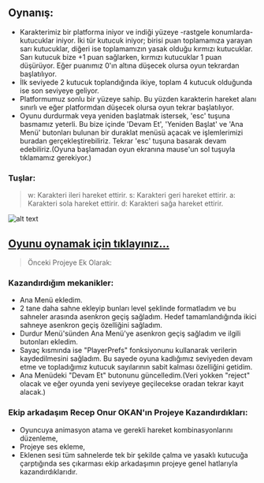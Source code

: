 ## Oynanış:

- Karakterimiz bir platforma iniyor ve indiği yüzeye -rastgele konumlarda- kutucuklar iniyor. İki tür kutucuk iniyor; birisi puan toplamamıza yarayan sarı kutucuklar,
 diğeri ise toplamamızın yasak olduğu kırmızı kutucuklar. Sarı kutucuk bize +1 puan sağlarken, kırmızı kutucuklar 1 puan düşürüyor. Eğer puanımız 0'ın altına düşecek olursa oyun tekrardan
başlatılıyor.
- İlk seviyede 2 kutucuk toplandığında ikiye, toplam 4 kutucuk olduğunda ise son seviyeye geliyor.
- Platformumuz sonlu bir yüzeye sahip. Bu yüzden karakterin hareket alanı sınırlı ve eğer platformdan düşecek olursa oyun tekrar başlatılıyor.
- Oyunu durdurmak veya yeniden başlatmak istersek, 'esc' tuşuna basmamız yeterli. Bu bize içinde 'Devam Et', 'Yeniden Başlat' ve 'Ana Menü' butonları bulunan bir duraklat menüsü açacak ve işlemlerimizi buradan gerçekleştirebiliriz.
Tekrar 'esc' tuşuna basarak devam edebiliriz.(Oyuna başlamadan oyun ekranına mause'un sol tuşuyla tıklamamız gerekiyor.)

### Tuşlar:

 > w: Karakteri ileri hareket ettirir.
 > s: Karakteri geri hareket ettirir.
 > a: Karakteri sola hareket ettirir.
 > d: Karakteri sağa hareket ettirir.

![alt text](https://i.hizliresim.com/dgsim79.png)

## [Oyunu oynamak için tıklayınız...](https://receponur07.itch.io/3d-advanced-object-collecting-game)

>Önceki Projeye Ek Olarak:
### Kazandırdığım mekanikler:

- Ana Menü ekledim.
- 2 tane daha sahne ekleyip bunları level şeklinde formatladım ve bu sahneler arasında asenkron geçiş sağladım. Hedef tamamlandığında ikici sahneye asenkron geçiş özelliğini sağladım.
- Durdur Menü'sünden Ana Menü'ye asenkron geçiş sağladım ve ilgili butonları ekledim.
- Sayaç kısmında ise "PlayerPrefs" fonksiyonunu kullanarak verilerin kaydedilmesini sağladım. Bu sayede oyuna kadlığımız seviyeden devam etme ve topladığımız kutucuk sayılarının sabit kalması özelliğini getidim.
- Ana Menüdeki "Devam Et" butonunu güncelledim.(Veri yokken "reject" olacak ve eğer oyunda yeni seviyeye geçilecekse oradan tekrar kayıt alacak.)

### Ekip arkadaşım Recep Onur OKAN'ın Projeye Kazandırdıkları:
- Oyuncuya animasyon atama ve gerekli hareket kombinasyonlarını düzenleme,
- Projeye ses ekleme,
- Eklenen sesi tüm sahnelerde tek bir şekilde çalma ve yasaklı kutucuğa çarptığında ses çıkarması ekip arkadaşımın projeye genel hatlarıyla kazandırdıklarıdır.
